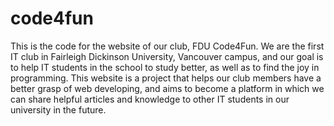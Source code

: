 # code4fun
This is the code for the website of our club, FDU Code4Fun. We are the first IT club in Fairleigh Dickinson University, Vancouver campus, and our goal is to help IT students in the school to study better, as well as to find the joy in programming.
This website is a project that helps our club members have a better grasp of web developing, and aims to become a platform in which we can share helpful articles and knowledge to other IT students in our university in the future.
